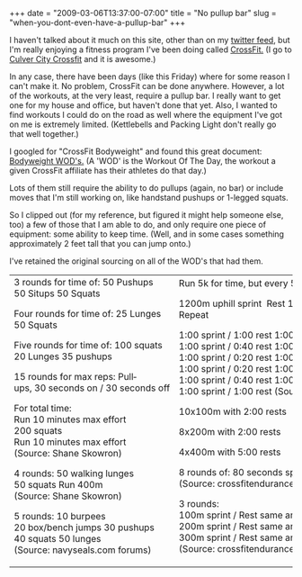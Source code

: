 +++
date = "2009-03-06T13:37:00-07:00"
title = "No pullup bar"
slug = "when-you-dont-even-have-a-pullup-bar"
+++



I haven't talked about it much on this site, other than on my [twitter feed](http://twitter.com/jbarratt), but I'm really enjoying a fitness program I've been doing called [CrossFit.](http://crossfit.com) (I go to [Culver City Crossfit](http://culvercitycrossfit.com) and it is awesome.)

In any case, there have been days (like this Friday) where for some reason I can't make it. No problem, CrossFit can be done anywhere. However, a lot of the workouts, at the very least, require a pullup bar. I really want to get one for my house and office, but haven't done that yet. Also, I wanted to find workouts I could do on the road as well where the equipment I've got on me is extremely limited. (Kettlebells and Packing Light don't really go that well together.)

I googled for "CrossFit Bodyweight" and found this great document:
[Bodyweight WOD's.](http://www.crossfitevolution.com/bodyweight-wods/) (A 'WOD' is the Workout Of The Day, the workout a given CrossFit affiliate has their athletes do that day.)

Lots of them still require the ability to do pullups (again, no bar) or include moves that I'm still working on, like handstand pushups or 1-legged squats.

So I clipped out (for my reference, but figured it might help someone else, too) a few of those that I am able to do, and only require one piece of equipment: some ability to keep time. (Well, and in some cases something approximately 2 feet tall that you can jump onto.)

I've retained the original sourcing on all of the WOD's that had them.

<table>
<tr>
<td>
3 rounds for time of: 
50 Push­ups 
50 Sit­ups 
50 Squats

Four rounds for time of: 
25 Lunges 
50 Squats 

Five rounds for time of: 
100 squats 
20 Lunges 
35 push­ups 

15 rounds for max reps: 
Pull­ups, 30 seconds on / 30 seconds off 

For total time: 
Run 10 minutes max effort 
200 squats 
Run 10 minutes max effort 
(Source: Shane Skowron) 

4 rounds: 
50 walking lunges 
50 squats 
Run 400m 
(Source: Shane Skowron) 

5 rounds: 
10 burpees 
20 box/bench jumps 
30 pushups 
40 squats 
50 lunges 
(Source: navyseals.com forums)
</td>
<td>
Run 5k for time, but every 5:00 do 50 pushups and 50 squats. 

1200m uphill sprint  
Rest 1:00 
1200m downhill jog 
Rest 1:00 
Repeat 

1:00 sprint / 1:00 rest 
1:00 sprint / 0:50 rest 
1:00 sprint / 0:40 rest 
1:00 sprint / 0:30 rest 
1:00 sprint / 0:20 rest 
1:00 sprint / 0:10 rest 
1:00 sprint / 0:20 rest 
1:00 sprint / 0:30 rest 
1:00 sprint / 0:40 rest 
1:00 sprint / 0:50 rest 
1:00 sprint / 1:00 rest 
(Source:crossfitendurance.com) 

10x100m with 2:00 rests 

8x200m with 2:00 rests 

4x400m with 5:00 rests 

8 rounds of: 
80 seconds sprint / 40 seconds recovery 
(Source: crossfitendurance.com) 

3 rounds: 
100m sprint / Rest same amount of time you finished the sprint 
200m sprint / Rest same amount of time you finished the sprint 
300m sprint / Rest same amount of time you finished the sprint 
(Source: crossfitendurance.com) 
</td>
</tr>
</table>

